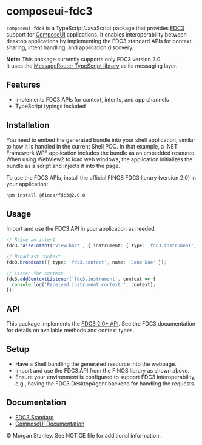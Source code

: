 <!-- Morgan Stanley makes this available to you under the Apache License, Version 2.0 (the "License"). You may obtain a copy of the License at http://www.apache.org/licenses/LICENSE-2.0. See the NOTICE file distributed with this work for additional information regarding copyright ownership. Unless required by applicable law or agreed to in writing, software distributed under the License is distributed on an "AS IS" BASIS, WITHOUT WARRANTIES OR CONDITIONS OF ANY KIND, either express or implied. See the License for the specific language governing permissions and limitations under the License. -->

# composeui-fdc3

`composeui-fdc3` is a TypeScript/JavaScript package that provides [FDC3](https://fdc3.finos.org/) support for [ComposeUI](https://morganstanley.github.io/ComposeUI/) applications. It enables interoperability between desktop applications by implementing the FDC3 standard APIs for context sharing, intent handling, and application discovery.

**Note:** This package currently supports only FDC3 version 2.0.  
It uses the [MessageRouter TypeScript library](https://github.com/morganstanley/ComposeUI/tree/main/src/messagerouter/js) as its messaging layer.

## Features

- Implements FDC3 APIs for context, intents, and app channels
- TypeScript typings included

## Installation

You need to embed the generated bundle into your shell application, similar to how it is handled in the current Shell POC. In that example, a .NET Framework WPF application includes the bundle as an embedded resource. When using WebView2 to load web windows, the application initializes the bundle as a script and injects it into the page.

To use the FDC3 APIs, install the official FINOS FDC3 library (version 2.0) in your application:

```sh
npm install @finos/fdc3@2.0.0
```

## Usage

Import and use the FDC3 API in your application as needed.

```typescript
// Raise an intent
fdc3.raiseIntent('ViewChart', { instrument: { type: 'fdc3.instrument', id: { ticker: 'AAPL' } } });

// Broadcast context
fdc3.broadcast({ type: 'fdc3.contact', name: 'Jane Doe' });

// Listen for context
fdc3.addContextListener('fdc3.instrument', context => {
  console.log('Received instrument context:', context);
});
```

## API

This package implements the [FDC3 2.0+ API](https://fdc3.finos.org/docs/2.0/api/spec). See the FDC3 documentation for details on available methods and context types.

## Setup

- Have a Shell bundling the generated resource into the webpage.
- Import and use the FDC3 API from the FINOS library as shown above.
- Ensure your environment is configured to support FDC3 interoperability, e.g., having the FDC3 DesktopAgent backend for handling the requests.

## Documentation

- [FDC3 Standard](https://fdc3.finos.org/)
- [ComposeUI Documentation](https://morganstanley.github.io/ComposeUI/)

&copy; Morgan Stanley. See NOTICE file for additional information.